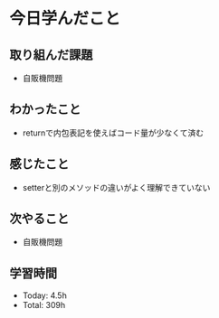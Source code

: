 # 今日学んだこと
## 取り組んだ課題
- 自販機問題
## わかったこと
- returnで内包表記を使えばコード量が少なくて済む
## 感じたこと
- setterと別のメソッドの違いがよく理解できていない
## 次やること
- 自販機問題
## 学習時間
- Today: 4.5h
- Total: 309h